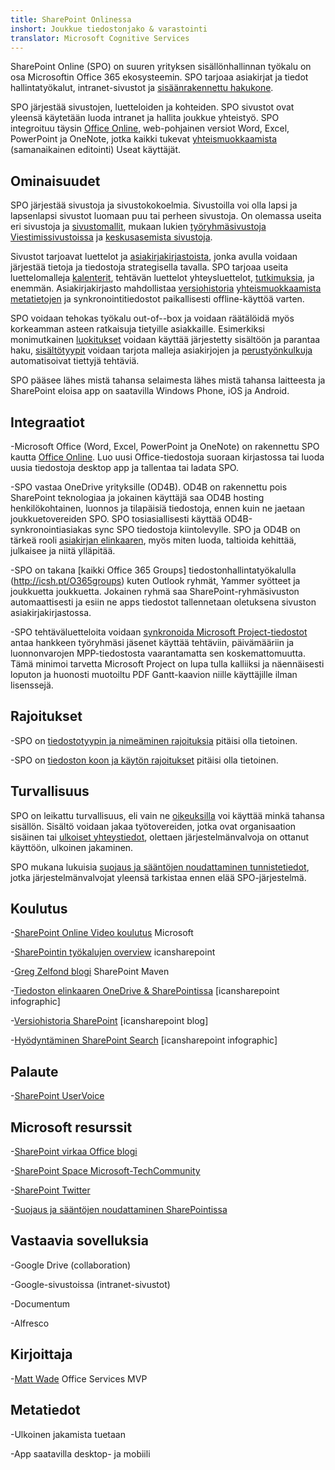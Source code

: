 ```yaml
---
title: SharePoint Onlinessa
inshort: Joukkue tiedostonjako & varastointi
translator: Microsoft Cognitive Services
---
```



SharePoint Online (SPO) on suuren yrityksen sisällönhallinnan työkalu on osa Microsoftin Office 365 ekosysteemin. SPO tarjoaa asiakirjat ja tiedot hallintatyökalut, intranet-sivustot ja [sisäänrakennettu hakukone](http://icsh.pt/HowToSPSearch).

SPO järjestää sivustojen, luetteloiden ja kohteiden. SPO sivustot ovat yleensä käytetään luoda intranet ja hallita joukkue yhteistyö. SPO integroituu täysin [Office Online](https://technet.microsoft.com/en-us/library/word-online-service-description.aspx), web-pohjainen versiot Word, Excel, PowerPoint ja OneNote, jotka kaikki tukevat [yhteismuokkaamista](http://icsh.pt/CoAuthoring) (samanaikainen editointi) Useat käyttäjät.

Ominaisuudet
---------

SPO järjestää sivustoja ja sivustokokoelmia. Sivustoilla voi olla lapsi ja lapsenlapsi sivustot luomaan puu tai perheen sivustoja. On olemassa useita eri sivustoja ja [sivustomallit](https://support.office.com/en-us/article/Using-templates-to-create-different-kinds-of-SharePoint-sites-449eccec-ff99-4cf3-b62e-dcfee37e8da4), mukaan lukien [työryhmäsivustoja](https://support.office.com/en-us/article/what-is-a-sharepoint-team-site-75545757-36c3-46a7-beed-0aaa74f0401e) [Viestimissivustoissa](https://support.office.com/en-us/article/what-is-a-sharepoint-communication-site-94a33429-e580-45c3-a090-5512a8070732) ja [keskusasemista sivustoja](https://docs.microsoft.com/en-us/sharepoint/dev/features/hub-site/hub-site-overview).

Sivustot tarjoavat luettelot ja [asiakirjakirjastoista](http://icsh.pt/SPDocLibs), jonka avulla voidaan järjestää tietoja ja tiedostoja strategisella tavalla. SPO tarjoaa useita luettelomalleja [kalenterit](https//icsh.pt/SPCalendars), tehtävän luettelot yhteysluettelot, [tutkimuksia](http://icsh.pt/SPSurveyIntro), ja enemmän. Asiakirjakirjasto mahdollistaa [versiohistoria](http://icsh.pt/VersionHistory) [yhteismuokkaamista](http://icsh.pt/CoAuthoring) [metatietojen](http://icsh.pt/MetadataGuide) ja synkronointitiedostot paikallisesti offline-käyttöä varten.

SPO voidaan tehokas työkalu out-of--box ja voidaan räätälöidä myös korkeamman asteen ratkaisuja tietyille asiakkaille. Esimerkiksi monimutkainen [luokitukset](http://sharepointmaven.com/2-ways-to-design-sharepoint-taxonomy-for-an-organization/) voidaan käyttää järjestetty sisältöön ja parantaa haku, [sisältötyypit](https://technet.microsoft.com/en-us/library/cc262735.aspx) voidaan tarjota malleja asiakirjojen ja [perustyönkulkuja](http://sharepointmaven.com/4-things-to-do-before-creating-a-workflow-in-sharepoint-and-office-365/) automatisoivat tiettyjä tehtäviä.

SPO pääsee lähes mistä tahansa selaimesta lähes mistä tahansa laitteesta ja SharePoint eloisa app on saatavilla Windows Phone, iOS ja Android.

Integraatiot
---------

-Microsoft Office (Word, Excel, PowerPoint ja OneNote) on rakennettu SPO kautta [Office Online](https://technet.microsoft.com/en-us/library/word-online-service-description.aspx). Luo uusi Office-tiedostoja suoraan kirjastossa tai luoda uusia tiedostoja desktop app ja tallentaa tai ladata SPO.

-SPO vastaa OneDrive yrityksille (OD4B). OD4B on rakennettu pois SharePoint teknologiaa ja jokainen käyttäjä saa OD4B hosting henkilökohtainen, luonnos ja tilapäisiä tiedostoja, ennen kuin ne jaetaan joukkuetovereiden SPO. SPO tosiasiallisesti käyttää OD4B-synkronointiasiakas sync SPO tiedostoja kiintolevylle. SPO ja OD4B on tärkeä rooli [asiakirjan elinkaaren](http://icsh.pt/DocCircleOfLife), myös miten luoda, taltioida kehittää, julkaisee ja niitä ylläpitää.

-SPO on takana [kaikki Office 365 Groups] tiedostonhallintatyökalulla (http://icsh.pt/O365groups) kuten Outlook ryhmät, Yammer syötteet ja joukkuetta joukkuetta. Jokainen ryhmä saa SharePoint-ryhmäsivuston automaattisesti ja esiin ne apps tiedostot tallennetaan oletuksena sivuston asiakirjakirjastossa.

-SPO tehtäväluetteloita voidaan [synkronoida Microsoft Project-tiedostot](http://icsh.pt/MPPtoSharePoint) antaa hankkeen työryhmäsi jäsenet käyttää tehtäviin, päivämääriin ja luonnonvarojen MPP-tiedostosta vaarantamatta sen koskemattomuutta. Tämä minimoi tarvetta Microsoft Project on lupa tulla kalliiksi ja näennäisesti loputon ja huonosti muotoiltu PDF Gantt-kaavion niille käyttäjille ilman lisenssejä.

Rajoitukset
---------

-SPO on [tiedostotyypin ja nimeäminen rajoituksia](http://icsh.pt/SPFileTypeLimits) pitäisi olla tietoinen.

-SPO on [tiedoston koon ja käytön rajoitukset](http://icsh.pt/SPUseLimits) pitäisi olla tietoinen.

Turvallisuus
---------

SPO on leikattu turvallisuus, eli vain ne [oikeuksilla](http://icsh.pt/PermissionsInSP) voi käyttää minkä tahansa sisällön. Sisältö voidaan jakaa työtovereiden, jotka ovat organisaation sisäinen tai [ulkoiset yhteystiedot](http://icsh.pt/ExternalSharing), olettaen järjestelmänvalvoja on ottanut käyttöön, ulkoinen jakaminen.

SPO mukana lukuisia [suojaus ja sääntöjen noudattaminen tunnistetiedot](https://blogs.technet.microsoft.com/wbaer/2017/03/13/security-and-compliance-in-sharepoint-online-and-onedrive-for-business/), jotka järjestelmänvalvojat yleensä tarkistaa ennen elää SPO-järjestelmä.

Koulutus
---------

-[SharePoint Online Video koulutus](https://support.office.com/en-us/article/SharePoint-Online-video-training-cb8ef501-84db-4427-ac77-ec2009fb8e23?ui=en-US&rs=en-US&ad=US) Microsoft

-[SharePointin työkalujen overview](http://icansharepoint.com/tools) icansharepoint

-[Greg Zelfond blogi](http://sharepointmaven.com/blog-sharepoint-best-practices/) SharePoint Maven

-[Tiedoston elinkaaren OneDrive & SharePointissa](http://icsh.pt/DocCircleOfLife) \[icansharepoint
    infographic\]

-[Versiohistoria SharePoint](http://icsh.pt/VersionHistory)
    \[icansharepoint blog\]

-[Hyödyntäminen SharePoint
    Search](http://icsh.pt/HowToSPSearch) \[icansharepoint infographic\]

Palaute
---------

-[SharePoint UserVoice](https://sharepoint.uservoice.com/)

Microsoft resurssit
---------

-[SharePoint virkaa Office blogi](https://blogs.office.com/en-us/sharepoint/)

-[SharePoint Space Microsoft-TechCommunity](https://techcommunity.microsoft.com/t5/SharePoint/bd-p/SharePoint_General)

-[SharePoint Twitter](https://twitter.com/sharepoint)

-[Suojaus ja sääntöjen noudattaminen SharePointissa](https://blogs.technet.microsoft.com/wbaer/2017/03/13/security-and-compliance-in-sharepoint-online-and-onedrive-for-business/)


Vastaavia sovelluksia
--------------------

-Google Drive (collaboration)

-Google-sivustoissa (intranet-sivustot)

-Documentum

-Alfresco

Kirjoittaja
---------

-[Matt Wade](https://www.linkedin.com/in/thatmattwade/) Office Services MVP

Metatiedot
--------

-Ulkoinen jakamista tuetaan

-App saatavilla desktop- ja mobiili

